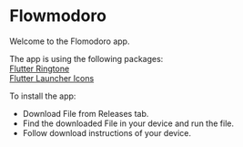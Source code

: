 # Flowmodoro

Welcome to the Flomodoro app.

The app is using the following packages: <br>
[Flutter Ringtone](https://pub.dev/packages/flutter_ringtone_player) <br>
[Flutter Launcher Icons](https://pub.dev/packages/flutter_launcher_icons) <br>

To install the app:
- Download File from Releases tab.
- Find the downloaded File in your device and run the file.
- Follow download instructions of your device.